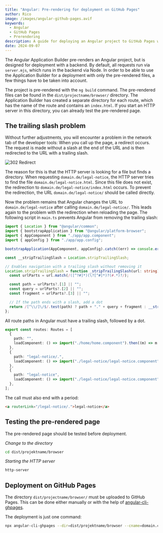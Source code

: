 ```yaml
---
title: "Angular: Pre-rendering for deployment on GitHub Pages"
author: Rico
image: /images/angular-github-pages.avif
keywords:
  - Angular
  - GitHub Pages
  - Prerendering
description: A guide for deploying an Angular project to GitHub Pages with pre-rendered pages.
date: 2024-09-07
---
```


The Angular Application Builder pre-renders an Angular project, but is designed for deployment with a backend. By default, all requests run via `server.mjs`, which runs in the backend via Node. In order to be able to use the Application Builder for a deployment with only the pre-rendered files, a few things have to be taken into account.

The project is pre-rendered with the `ng build` command. The pre-rendered files can be found in the `dist/projectname/browser/` directory. The Application Builder has created a separate directory for each route, which has the name of the route and contains an `index.html`. If you start an HTTP server in this directory, you can already test the pre-rendered page.

## The trailing slash problem

Without further adjustments, you will encounter a problem in the network tab of the developer tools: When you call up the page, a redirect occurs. The request is made without a slash at the end of the URL and is then redirected to the URL with a trailing slash.

![302 Redirect](/images/302.avif "302 Redirect")

The reason for this is that the HTTP server is looking for a file but finds a directory. When requesting `domain.de/legal-notice`, the HTTP server tries to find the file `domain.de/legal-notice.html`. Since this file does not exist, the redirection to `domain.de/legal-notice/index.html` occurs. To prevent the redirection, the URL `domain.de/legal-notice/` should be called directly.

Now the problem remains that Angular changes the URL to `domain.de/legal-notice` after calling `domain.de/legal-notice/`. This leads again to the problem with the redirection when reloading the page. The following script in `main.ts` prevents Angular from removing the trailing slash:

```typescript
import { Location } from "@angular/common";
import { bootstrapApplication } from "@angular/platform-browser";
import { AppComponent } from "./app/app.component";
import { appConfig } from "./app/app.config";

bootstrapApplication(AppComponent, appConfig).catch((err) => console.error(err));

const __stripTrailingSlash = Location.stripTrailingSlash;

// Enables navigation with a trailing slash without removing it
Location.stripTrailingSlash = function _stripTrailingSlash(url: string): string {
  const urlParts = url.match(/([^?#]*)(\?[^#]*)?(#.*)?/);

  const path = urlParts?.[1] || "";
  const query = urlParts?.[2] || "";
  const fragment = urlParts?.[3] || "";

  // If the path ends with a slash, add a dot
  return /[^\\/]\/$/.test(path) ? path + "." + query + fragment : __stripTrailingSlash(url);
};
```

All route paths in Angular must have a trailing slash, followed by a dot.

```typescript
export const routes: Routes = [
  {
    path: "",
    loadComponent: () => import("./home/home.component").then((m) => m.HomeComponent),
  },
  {
    path: "legal-notice/.",
    loadComponent: () => import("./legal-notice/legal-notice.component").then((m) => m.LegalNoticeComponent),
  },
  {
    path: "legal-notice",
    loadComponent: () => import("./legal-notice/legal-notice.component").then((m) => m.LegalNoticeComponent),
  },
];
```

The call must also end with a period:

```html
<a routerLink="/legal-notice/.">legal-notice</a>
```

## Testing the pre-rendered page

The pre-rendered page should be tested before deployment.

_Change to the directory_

```bash
cd dist/projektname/browser
```

_Starting the HTTP server_

```bash
http-server
```

## Deployment on GitHub Pages

The directory `dist/projectname/browser/` must be uploaded to GitHub Pages. This can be done either manually or with the help of [angular-cli-ghpages](https://github.com/angular-schule/angular-cli-ghpages).

The deployment is just one command:

```bash
npx angular-cli-ghpages --dir=dist/projektname/browser --cname=domain.com
```
